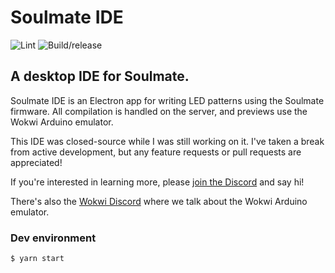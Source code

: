 # Soulmate IDE

![Lint](https://github.com/Soulmate-Lights/soulmate-ide/workflows/Lint/badge.svg)
![Build/release](https://github.com/Soulmate-Lights/soulmate-ide/workflows/Build/release/badge.svg)

## A desktop IDE for Soulmate.

Soulmate IDE is an Electron app for writing LED patterns using the Soulmate firmware. All compilation is handled on the server, and previews use the Wokwi Arduino emulator.

This IDE was closed-source while I was still working on it. I've taken a break from active development, but any feature requests or pull requests are appreciated!

If you're interested in learning more, please [join the Discord](https://discord.gg/W9wAKFkYyF) and say hi!

There's also the [Wokwi Discord](https://discord.gg/rYPAvBNHH7) where we talk about the Wokwi Arduino emulator.

### Dev environment

`$ yarn start`
